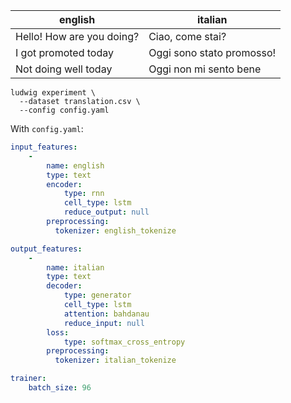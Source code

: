 | english                   | italian                   |
| ------------------------- | ------------------------- |
| Hello! How are you doing? | Ciao, come stai?          |
| I got promoted today      | Oggi sono stato promosso! |
| Not doing well today      | Oggi non mi sento bene    |

```
ludwig experiment \
  --dataset translation.csv \
  --config config.yaml
```

With `config.yaml`:

```yaml
input_features:
    -
        name: english
        type: text
        encoder: 
            type: rnn
            cell_type: lstm
            reduce_output: null
        preprocessing:
          tokenizer: english_tokenize

output_features:
    -
        name: italian
        type: text
        decoder: 
            type: generator
            cell_type: lstm
            attention: bahdanau
            reduce_input: null
        loss:
            type: softmax_cross_entropy
        preprocessing:
          tokenizer: italian_tokenize

trainer:
    batch_size: 96
```
